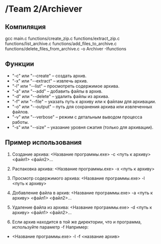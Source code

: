 # /Team 2/Archiever

## Компиляция

gcc main.c functions/create_zip.c functions/extract_zip.c functions/list_archive.c functions/add_files_to_archive.c functions/delete_files_from_archive.c -o Archiver -Ifunctions 

## Функции

- "-c" или "--create" – создать архив.
- "-x" или "--extract" – извлечь архив.
- "-l" или "--list" – просмотреть содержимое архива.
- "-a" или "--add" – добавить файлы в архив.
- "-d" или "--delete" – удалить файлы из архива.
- "-f" или "--file" – указать путь к архиву или к файлам для архивации.
- "-o" или "--output" – путь для сохранения архива или извлеченных файлов.
- "-v" или "--verbose" – режим с детальным выводом процесса работы.
- "-s" или "--size" – указание уровня сжатия (только для архивации).

## Пример использования

1. Создание архива: 
<Название программы.exe> -с <путь к архиву> <файл1> <файл2>...

2. Распаковка архива: 
<Название программы.exe> -x <путь к архиву>

3. Просмотр содержимого архива: 
<Название программы.exe> -l <путь к архиву>

4. Добавление файла в архив: 
<Название программы.exe> -a <путь к архиву> <файл1> <файл2>...

5. Удаление файла из архива: 
<Название программы.exe> -d <путь к архиву> <файл1> <файл2>...

6. Если архив находится в той же директории, что и программа, используйте параметр -f
Например:
- <Название программы.exe> -l -f <название архив>
